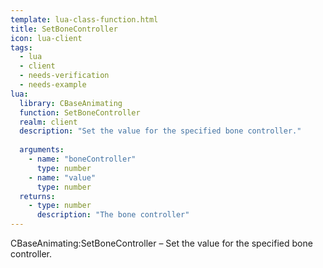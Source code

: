```yaml
---
template: lua-class-function.html
title: SetBoneController
icon: lua-client
tags:
  - lua
  - client
  - needs-verification
  - needs-example
lua:
  library: CBaseAnimating
  function: SetBoneController
  realm: client
  description: "Set the value for the specified bone controller."
  
  arguments:
    - name: "boneController"
      type: number
    - name: "value"
      type: number
  returns:
    - type: number
      description: "The bone controller"
---
```


<div class="lua__search__keywords">
CBaseAnimating:SetBoneController &#x2013; Set the value for the specified bone controller.
</div>
